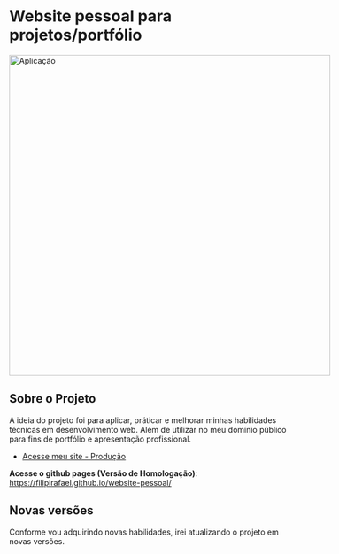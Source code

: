
# Website pessoal para projetos/portfólio
<div style="display: inline-block">
    <img height="580rem" src="./images/screenshot.png" alt="Aplicação">
</div>

## Sobre o Projeto
A ideia do projeto foi para aplicar, práticar e melhorar minhas habilidades técnicas em desenvolvimento web. Além de utilizar no meu domínio público para fins de portfólio e apresentação profissional.

- [Acesse meu site - Produção](https://filipirafael.com)

**Acesse o github pages (Versão de Homologação)**: https://filipirafael.github.io/website-pessoal/

## Novas versões
Conforme vou adquirindo novas habilidades, irei atualizando o projeto em novas versões. 